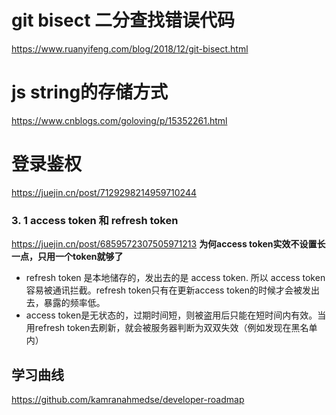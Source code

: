# git bisect 二分查找错误代码
https://www.ruanyifeng.com/blog/2018/12/git-bisect.html
# js string的存储方式
https://www.cnblogs.com/goloving/p/15352261.html
# 登录鉴权
https://juejin.cn/post/7129298214959710244
### 3. 1 access token 和 refresh token
https://juejin.cn/post/6859572307505971213
**为何access token实效不设置长一点，只用一个token就够了**
- refresh token 是本地储存的，发出去的是 access token. 所以 access token 容易被通讯拦截。refresh token只有在更新access token的时候才会被发出去，暴露的频率低。
- access token是无状态的，过期时间短，则被盗用后只能在短时间内有效。当用refresh token去刷新，就会被服务器判断为双双失效（例如发现在黑名单内）
## 学习曲线
https://github.com/kamranahmedse/developer-roadmap
